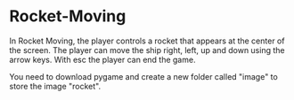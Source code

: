 # Rocket-Moving
In Rocket Moving, the player controls a rocket that appears at the center of the screen. The player can move the ship right, left, up and down using the arrow keys.
With esc the player can end the game. 

You need to download pygame and create a new folder called "image" to store the image "rocket".
